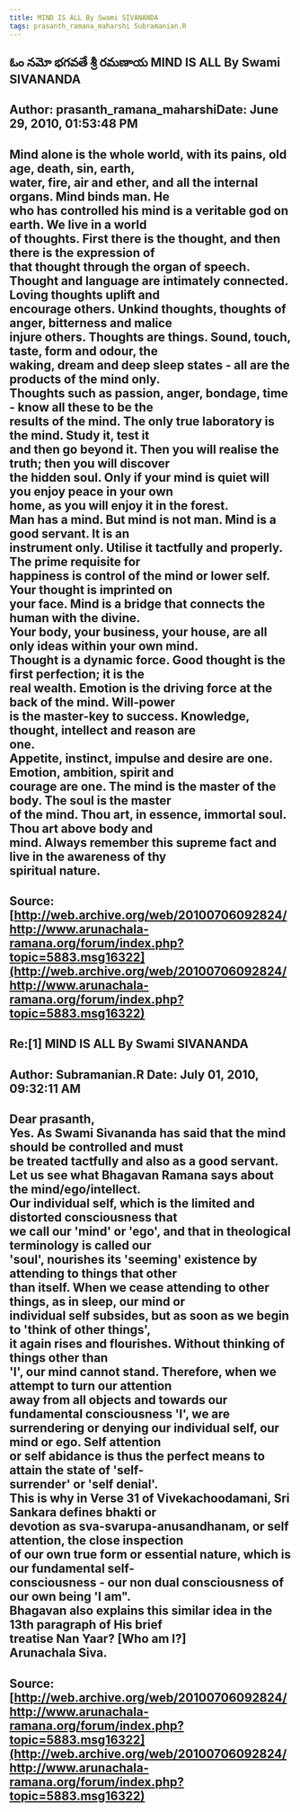 ```yaml
--- 
title: MIND IS ALL By Swami SIVANANDA   
tags: prasanth_ramana_maharshi Subramanian.R  
---  
```

## ఓం నమో భగవతే శ్రీ రమణాయ MIND IS ALL By Swami SIVANANDA  
Author: prasanth_ramana_maharshiDate: June 29, 2010, 01:53:48 PM  
---  
Mind alone is the whole world, with its pains, old age, death, sin, earth,  
water, fire, air and ether, and all the internal organs. **Mind binds man. He  
who has controlled his mind is a veritable god on earth.** We live in a world  
of thoughts. First there is the thought, and then there is the expression of  
that thought through the organ of speech.   
Thought and language are intimately connected. Loving thoughts uplift and  
encourage others. Unkind thoughts, thoughts of anger, bitterness and malice  
injure others. Thoughts are things. Sound, touch, taste, form and odour, the  
waking, dream and deep sleep states - all are the products of the mind only.   
Thoughts such as passion, anger, bondage, time - know all these to be the  
results of the mind. The only true laboratory is the mind. Study it, test it  
and then go beyond it. Then you will realise the truth; then you will discover  
the hidden soul. **Only if your mind is quiet will you enjoy peace in your own  
home, as you will enjoy it in the forest.**   
 **Man has a mind. But mind is not man. Mind is a good servant. It is an  
instrument only. Utilise it tactfully and properly. The prime requisite for  
happiness is control of the mind or lower self.** Your thought is imprinted on  
your face. Mind is a bridge that connects the human with the divine.   
Your body, your business, your house, are all only ideas within your own mind.  
Thought is a dynamic force. Good thought is the first perfection; it is the  
real wealth. Emotion is the driving force at the back of the mind. Will-power  
is the master-key to success. Knowledge, thought, intellect and reason are  
one.   
Appetite, instinct, impulse and desire are one. Emotion, ambition, spirit and  
courage are one. **The mind is the master of the body. The soul is the master  
of the mind.** Thou art, in essence, immortal soul. Thou art above body and  
mind. Always remember this supreme fact and live in the awareness of thy  
spiritual nature.
 ---  
Source:[http://web.archive.org/web/20100706092824/http://www.arunachala-ramana.org/forum/index.php?topic=5883.msg16322](http://web.archive.org/web/20100706092824/http://www.arunachala-ramana.org/forum/index.php?topic=5883.msg16322)   
---  

## Re:[1] MIND IS ALL By Swami SIVANANDA  
Author: Subramanian.R       Date: July 01, 2010, 09:32:11 AM  
---  
Dear prasanth,   
Yes. As Swami Sivananda has said that the mind should be controlled and must  
be treated tactfully and also as a good servant.   
Let us see what Bhagavan Ramana says about the mind/ego/intellect.   
 Our individual self, which is the limited and distorted consciousness that  
we call our 'mind' or 'ego', and that in theological terminology is called our  
'soul', nourishes its 'seeming' existence by attending to things that other  
than itself. When we cease attending to other things, as in sleep, our mind or  
individual self subsides, but as soon as we begin to 'think of other things',   
it again rises and flourishes. Without thinking of things other than   
'I', our mind cannot stand. Therefore, when we attempt to turn our attention  
away from all objects and towards our fundamental consciousness 'I', we are  
surrendering or denying our individual self, our mind or ego. Self attention  
or self abidance is thus the perfect means to attain the state of 'self-  
surrender' or 'self denial'.   
This is why in Verse 31 of Vivekachoodamani, Sri Sankara defines bhakti or  
devotion as sva-svarupa-anusandhanam, or self attention, the close inspection  
of our own true form or essential nature, which is our fundamental self-  
consciousness - our non dual consciousness of our own being 'I am".   
Bhagavan also explains this similar idea in the 13th paragraph of His brief  
treatise Nan Yaar? [Who am I?]   
Arunachala Siva.
 ---  
Source:[http://web.archive.org/web/20100706092824/http://www.arunachala-ramana.org/forum/index.php?topic=5883.msg16322](http://web.archive.org/web/20100706092824/http://www.arunachala-ramana.org/forum/index.php?topic=5883.msg16322)   
---  

